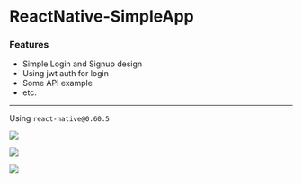 # ReactNative-SimpleApp

### Features
- Simple Login and Signup design
- Using jwt auth for login
- Some API example
- etc.

---
Using `react-native@0.60.5`

![](https://i.ibb.co/SxF6ss4/SS1.png)

![](https://i.ibb.co/2nznY4H/SS2.png)

![](https://i.ibb.co/ynRS3B6/SS3.png)
